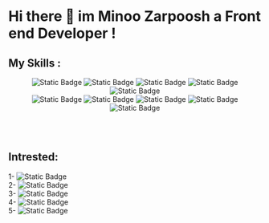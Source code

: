 # Hi there 👋 im  Minoo Zarpoosh a Front end Developer !<br>

## My Skills :<br>
<div align="center">
<a><img alt="Static Badge" src="https://img.shields.io/badge/React%20js-ff0000"></a>
<a><img alt="Static Badge" src="https://img.shields.io/badge/Javascript-ff9000"></a>
<a><img alt="Static Badge" src="https://img.shields.io/badge/Material%20UI-ffff00"></a>
<a><img alt="Static Badge" src="https://img.shields.io/badge/Responsive%20development-00ad14"></a>
<a><img alt="Static Badge" src="https://img.shields.io/badge/Tailwind%20CSS-00d3d3"></a>
<br>
<a><img alt="Static Badge" src="https://img.shields.io/badge/Bootstrap%204&5-0008ff"></a>
<a><img alt="Static Badge" src="https://img.shields.io/badge/HTML5-6100ff"></a>
<a><img alt="Static Badge" src="https://img.shields.io/badge/CSS3-fa00ff"></a>
<a><img alt="Static Badge" src="https://img.shields.io/badge/Git-00ff90"></a>
<a><img alt="Static Badge" src="https://img.shields.io/badge/Linux (Ubuntu)-ff009d"></a>
</div>

<br><br>

## Intrested:<br>
1- <a><img alt="Static Badge" src="https://img.shields.io/badge/Coding-ff0000"></a><br>
2- <a><img alt="Static Badge" src="https://img.shields.io/badge/Trading%20in%20Forex-ff9000"></a><br>
3- <a><img alt="Static Badge" src="https://img.shields.io/badge/Ai-ffff00"></a><br>
4- <a><img alt="Static Badge" src="https://img.shields.io/badge/Play%20Piano-00ad14"></a><br>
5- <a><img alt="Static Badge" src="https://img.shields.io/badge/Sing-00d3d3"></a>





<!-- 
**Zarpoosh/Zarpoosh** is a ✨ _special_ ✨ repository because its `README.md` (this file) appears on your GitHub profile.

Here are some ideas to get you started:

- 🔭 I’m currently working on ...
- 🌱 I’m currently learning ...
- 👯 I’m looking to collaborate on ...
- 🤔 I’m looking for help with ...
- 💬 Ask me about ...
- 📫 How to reach me: ...
- 😄 Pronouns: ...
- ⚡ Fun fact: ...


> [!NOTE]
> Useful information that users should know, even when skimming content.

> [!TIP]
> Helpful advice for doing things better or more easily.

> [!IMPORTANT]
> Key information users need to know to achieve their goal.

> [!WARNING]
> Urgent info that needs immediate user attention to avoid problems.

> [!CAUTION]
> Advises about risks or negative outcomes of certain actions.
 -->

